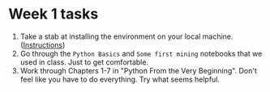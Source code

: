 # Week 1 tasks

1. Take a stab at installing the environment on your local machine. ([Instructions](instructions/install_jupyter_notebook.md))
2. Go through the `Python Basics` and `Some first mining` notebooks that
we used in class. Just to get comfortable.
3. Work through Chapters 1-7 in "Python From the Very Beginning". Don't feel
like you have to do everything. Try what seems helpful.

